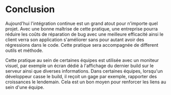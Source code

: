 # Conclusion

Aujourd'hui l'intégration continue est un grand atout pour n'importe quel projet. Avec une bonne maîtrise de cette pratique, une entreprise pourra réduire les coûts de réparation de bug avec une meilleure efficacité ainsi le client verra son application s'améliorer sans pour autant avoir des régressions dans le code. Cette pratique sera accompagnée de different outils et méthode.

Cette pratique au sein de certaines équipes est utilisée avec un moniteur visuel, par exemple un écran dédié à l'affichage du dernier build sur le serveur ainsi que diverses informations. Dans certaines équipes, lorsqu'un développeur casse le build, il reçoit un gage par exemple, rapporter des croissances le lendemain. Cela est un bon moyen pour renforcer les liens au sein d'une équipe.

